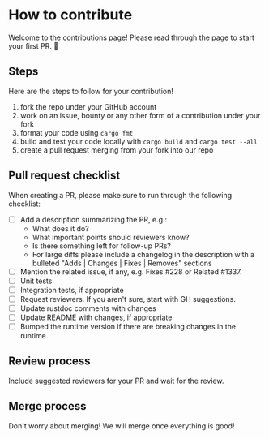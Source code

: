 # How to contribute

Welcome to the contributions page!
Please read through the page to start your first PR. 🚀

## Steps

Here are the steps to follow for your contribution!

1. fork the repo under your GitHub account
2. work on an issue, bounty or any other form of a contribution under your fork
3. format your code using `cargo fmt`
4. build and test your code locally with `cargo build` and `cargo test --all`
5. create a pull request merging from your fork into our repo

## Pull request checklist

When creating a PR, please make sure to run through the following checklist:

- [ ] Add a description summarizing the PR, e.g.:
    - What does it do?
    - What important points should reviewers know?
    - Is there something left for follow-up PRs?
    - For large diffs please include a changelog in the description with a bulleted "Adds | Changes | Fixes | Removes" sections
- [ ] Mention the related issue, if any, e.g. Fixes #228 or Related #1337.
- [ ] Unit tests
- [ ] Integration tests, if appropriate
- [ ] Request reviewers. If you aren't sure, start with GH suggestions.
- [ ] Update rustdoc comments with changes
- [ ] Update README with changes, if appropriate
- [ ] Bumped the runtime version if there are breaking changes in the runtime.

## Review process

Include suggested reviewers for your PR and wait for the review.

## Merge process

Don't worry about merging! We will merge once everything is good!
